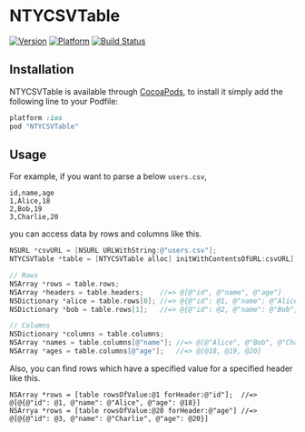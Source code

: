 # NTYCSVTable

[![Version](http://cocoapod-badges.herokuapp.com/v/NTYCSVTable/badge.png)](http://cocoadocs.org/docsets/NTYCSVTable)
[![Platform](http://cocoapod-badges.herokuapp.com/p/NTYCSVTable/badge.png)](http://cocoadocs.org/docsets/NTYCSVTable)
[![Build Status](https://travis-ci.org/naoty/NTYCSVTable.svg?branch=master)](https://travis-ci.org/naoty/NTYCSVTable)

## Installation

NTYCSVTable is available through [CocoaPods](http://cocoapods.org), to install it simply add the following line to your Podfile:

```ruby
platform :ios
pod "NTYCSVTable"
```

## Usage

For example, if you want to parse a below `users.csv`,

```csv
id,name,age
1,Alice,18
2,Bob,19
3,Charlie,20
```

you can access data by rows and columns like this.

```objective-c
NSURL *csvURL = [NSURL URLWithString:@"users.csv"];
NTYCSVTable *table = [NTYCSVTable alloc] initWithContentsOfURL:csvURL];

// Rows
NSArray *rows = table.rows;
NSArray *headers = table.headers;    //=> @[@"id", @"name", @"age"]
NSDictionary *alice = table.rows[0]; //=> @{@"id": @1, @"name": @"Alice", @"age": @18}
NSDictionary *bob = table.rows[1];   //=> @{@"id": @2, @"name": @"Bob", @"age": @19}

// Columns
NSDictionary *columns = table.columns;
NSArray *names = table.columns[@"name"]; //=> @[@"Alice", @"Bob", @"Charlie"]
NSArray *ages = table.columns[@"age"];   //=> @[@18, @19, @20]
```

Also, you can find rows which have a specified value for a specified header like this.

```objectice-c
NSArray *rows = [table rowsOfValue:@1 forHeader:@"id"];  //=> @[@{@"id": @1, @"name": @"Alice", @"age": @18}]
NSArrya *rows = [table rowsOfValue:@20 forHeader:@"age"] //=> @[@{@"id": @3, @"name": @"Charlie", @"age": @20}]
```